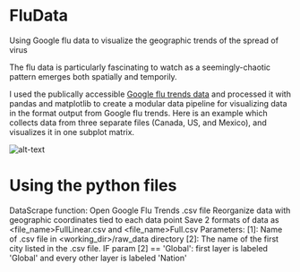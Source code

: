 # FluData
Using Google flu data to visualize the geographic trends of the spread of virus

The flu data is particularly fascinating to watch as a seemingly-chaotic pattern emerges both spatially and temporily.

I used the publically accessible [Google flu trends data](https://www.google.org/flutrends/about/) and processed it with pandas and matplotlib to create a modular data pipeline for visualizing data in the format output from Google flu trends. Here is an example which collects data from three separate files (Canada, US, and Mexico), and visualizes it in one subplot matrix. 

![alt-text](https://github.com/SamTabbutt/FluData/blob/master/Vis.gif)

# Using the python files
DataScrape function:
   Open Google Flu Trends .csv file
   Reorganize data with geographic coordinates tied to each data point
   Save 2 formats of data as <file_name>FullLinear.csv and <file_name>Full.csv
Parameters:
   [1]: Name of .csv file in <working_dir>/raw_data directory
   [2]: The name of the first city listed in the .csv file. 
   IF param [2] == 'Global': first layer is labeled 'Global' and every other layer is labeled 'Nation'
